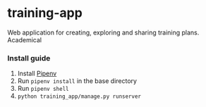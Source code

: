 # training-app
Web application for creating, exploring and sharing training plans. Academical

### Install guide

1) Install [Pipenv](https://pipenv.readthedocs.io/en/latest/install/)
2) Run `pipenv install` in the base directory
3) Run `pipenv shell`
4) `python training_app/manage.py runserver`